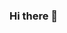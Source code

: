 ### Hi there 👋

<!--
**MerNLP/MerNLP** is a ✨ _special_ ✨ repository because its `README.md` (this file) appears on your GitHub profile.

Here are some ideas to get you started:

- 😀 I'm new here!
- 🖥 I’m currently learning Bioinformatics and Computational Biology
- 💬 Ask me about my interests

